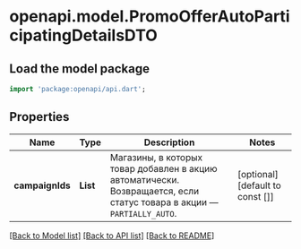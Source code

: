 # openapi.model.PromoOfferAutoParticipatingDetailsDTO

## Load the model package
```dart
import 'package:openapi/api.dart';
```

## Properties
Name | Type | Description | Notes
------------ | ------------- | ------------- | -------------
**campaignIds** | **List<int>** | Магазины, в которых товар добавлен в акцию автоматически.  Возвращается, если статус товара в акции — `PARTIALLY_AUTO`.  | [optional] [default to const []]

[[Back to Model list]](../README.md#documentation-for-models) [[Back to API list]](../README.md#documentation-for-api-endpoints) [[Back to README]](../README.md)


